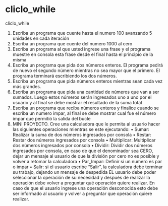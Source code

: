 # cliclo_while
cliclo_while
1. Escriba un programa que cuente hasta el numero 100 avanzando 5 unidades en cada iteración
2. Escriba un programa que cuente del numero 1000 al cero
3. Escriba un programa al que usted ingrese una frase y el programa muestre en consola esta frase desde el final hasta el principio de la misma
4. Escriba un programa que pida dos números enteros. El programa pedirá de nuevo el segundo número mientras no sea mayor que el primero. El programa terminará escribiendo los dos números.
5. Escriba un programa que pida números enteros mientras sean cada vez más grandes.
6. Escriba un programa que pida una cantidad de números que van a ser sumados. Luego estos números serán ingresados uno a uno por el usuario y al final se debe mostrar el resultado de la suma total
7. Escriba un programa que reciba números enteros y finalice cuando se escriba un numero impar, al final se debe mostrar cual fue el número impar que permitió la salida del bucle
8. MINI PROYECTO.
Cree una calculadora que le permita al usuario hacer las siguientes operaciones mientras se este
ejecutando:
• Sumar: Realizar la suma de dos números ingresados por consola
• Restar: Restar dos números ingresados por consola
• Multiplicar: Multiplicar dos números ingresados por consola
• Dividir: Dividir dos números ingresados por consola, en caso de que el denominador sea
CERO, dejar un mensaje al usuario de que la división por cero no es posible y volver a
retomar la calculadora
• Par_Impar: Definir si un numero es par o impar
• Salir: si el usuario escribe “Salir”, la calculadora debe terminar su trabajo, dejando un
mensaje de despedida
EL usuario debe poder seleccionar la operación de su necesidad y después de realizar la operación
debe volver a preguntar qué operación quiere realizar. En caso de que el usuario ingrese una
operación desconocida esto debe ser informado al usuario y volver a preguntar que operación
quiere realizar.